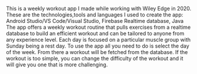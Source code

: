 This is a weekly workout app I made while working with Wiley Edge in 2020.
These are the technologies,tools and languages I used to create the app: Android Studio/VS Code/Visual Studio, Firebase Realtime database, Java
The app offers a weekly workout routine that pulls exercises from a realtime database to build an efficient workout and can be tailored to anyone from any experience level.
Each day is focused on a particular muscle group with Sunday being a rest day.
To use the app all you need to do is select the day of the week. From there a workout will be fetched from the database. If the workout is too simple, you can change the difficulty of the workout and it will give you one that is more challenging.
